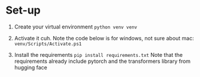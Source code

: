 # Set-up
1. Create your virtual environment
`python venv venv`

2. Activate it cuh. Note the code below is for windows, not sure about mac:
`venv/Scripts/Activate.ps1`

4. Install the requirements
`pip install requirements.txt`
Note that the requirements already include pytorch and the transformers library from hugging face
